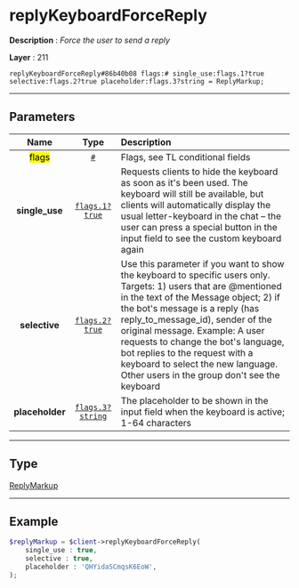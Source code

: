 # replyKeyboardForceReply

**Description** : *Force the user to send a reply*

**Layer** : 211

```tl
replyKeyboardForceReply#86b40b08 flags:# single_use:flags.1?true selective:flags.2?true placeholder:flags.3?string = ReplyMarkup;
```

---

## Parameters

| Name | Type | Description |
| :---: | :---: | :--- |
| <mark>flags</mark> | [`#`](type/#) | Flags, see TL conditional fields |
| **single_use** | [`flags.1?true`](type/true) | Requests clients to hide the keyboard as soon as it's been used. The keyboard will still be available, but clients will automatically display the usual letter-keyboard in the chat – the user can press a special button in the input field to see the custom keyboard again |
| **selective** | [`flags.2?true`](type/true) | Use this parameter if you want to show the keyboard to specific users only. Targets: 1) users that are @mentioned in the text of the Message object; 2) if the bot's message is a reply (has reply_to_message_id), sender of the original message. Example: A user requests to change the bot's language, bot replies to the request with a keyboard to select the new language. Other users in the group don't see the keyboard |
| **placeholder** | [`flags.3?string`](type/string) | The placeholder to be shown in the input field when the keyboard is active; 1-64 characters |

---

## Type

[ReplyMarkup](type/ReplyMarkup)

---

## Example

```php
$replyMarkup = $client->replyKeyboardForceReply(
	single_use : true,
	selective : true,
	placeholder : 'QHYidaSCmqsK6EoW',
);
```